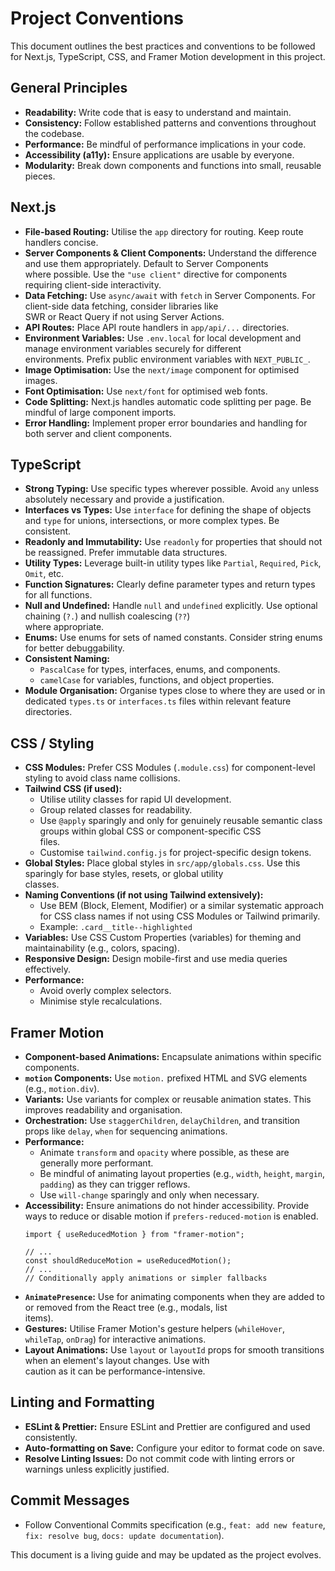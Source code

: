 # Project Conventions

This document outlines the best practices and conventions to be followed for Next.js, TypeScript, CSS, and Framer Motion development
in this project.

## General Principles

*   **Readability:** Write code that is easy to understand and maintain.
*   **Consistency:** Follow established patterns and conventions throughout the codebase.
*   **Performance:** Be mindful of performance implications in your code.
*   **Accessibility (a11y):** Ensure applications are usable by everyone.
*   **Modularity:** Break down components and functions into small, reusable pieces.

## Next.js

*   **File-based Routing:** Utilise the `app` directory for routing. Keep route handlers concise.
*   **Server Components & Client Components:** Understand the difference and use them appropriately. Default to Server Components   
where possible. Use the `"use client"` directive for components requiring client-side interactivity.
*   **Data Fetching:** Use `async/await` with `fetch` in Server Components. For client-side data fetching, consider libraries like  
SWR or React Query if not using Server Actions.
*   **API Routes:** Place API route handlers in `app/api/...` directories.
*   **Environment Variables:** Use `.env.local` for local development and manage environment variables securely for different       
environments. Prefix public environment variables with `NEXT_PUBLIC_`.
*   **Image Optimisation:** Use the `next/image` component for optimised images.
*   **Font Optimisation:** Use `next/font` for optimised web fonts.
*   **Code Splitting:** Next.js handles automatic code splitting per page. Be mindful of large component imports.
*   **Error Handling:** Implement proper error boundaries and handling for both server and client components.

## TypeScript

*   **Strong Typing:** Use specific types wherever possible. Avoid `any` unless absolutely necessary and provide a justification.   
*   **Interfaces vs Types:** Use `interface` for defining the shape of objects and `type` for unions, intersections, or more complex
types. Be consistent.
*   **Readonly and Immutability:** Use `readonly` for properties that should not be reassigned. Prefer immutable data structures.   
*   **Utility Types:** Leverage built-in utility types like `Partial`, `Required`, `Pick`, `Omit`, etc.
*   **Function Signatures:** Clearly define parameter types and return types for all functions.
*   **Null and Undefined:** Handle `null` and `undefined` explicitly. Use optional chaining (`?.`) and nullish coalescing (`??`)    
where appropriate.
*   **Enums:** Use enums for sets of named constants. Consider string enums for better debuggability.
*   **Consistent Naming:**
    *   `PascalCase` for types, interfaces, enums, and components.
    *   `camelCase` for variables, functions, and object properties.
*   **Module Organisation:** Organise types close to where they are used or in dedicated `types.ts` or `interfaces.ts` files within 
relevant feature directories.
                                                                                                                                    
## CSS / Styling

*   **CSS Modules:** Prefer CSS Modules (`.module.css`) for component-level styling to avoid class name collisions.
*   **Tailwind CSS (if used):**
    *   Utilise utility classes for rapid UI development.
    *   Group related classes for readability.
    *   Use `@apply` sparingly and only for genuinely reusable semantic class groups within global CSS or component-specific CSS    
files.
    *   Customise `tailwind.config.js` for project-specific design tokens.
*   **Global Styles:** Place global styles in `src/app/globals.css`. Use this sparingly for base styles, resets, or global utility  
classes.
*   **Naming Conventions (if not using Tailwind extensively):**
    *   Use BEM (Block, Element, Modifier) or a similar systematic approach for CSS class names if not using CSS Modules or Tailwind
primarily.
    *   Example: `.card__title--highlighted`
*   **Variables:** Use CSS Custom Properties (variables) for theming and maintainability (e.g., colors, spacing).
*   **Responsive Design:** Design mobile-first and use media queries effectively.
*   **Performance:**
    *   Avoid overly complex selectors.
    *   Minimise style recalculations.

## Framer Motion

*   **Component-based Animations:** Encapsulate animations within specific components.
*   **`motion` Components:** Use `motion.` prefixed HTML and SVG elements (e.g., `motion.div`).
*   **Variants:** Use variants for complex or reusable animation states. This improves readability and organisation.
*   **Orchestration:** Use `staggerChildren`, `delayChildren`, and transition props like `delay`, `when` for sequencing animations. 
*   **Performance:**
    *   Animate `transform` and `opacity` where possible, as these are generally more performant.
    *   Be mindful of animating layout properties (e.g., `width`, `height`, `margin`, `padding`) as they can trigger reflows.       
    *   Use `will-change` sparingly and only when necessary.
*   **Accessibility:** Ensure animations do not hinder accessibility. Provide ways to reduce or disable motion if
`prefers-reduced-motion` is enabled.
    ```tsx
    import { useReducedMotion } from "framer-motion";

    // ...
    const shouldReduceMotion = useReducedMotion();
    // ...
    // Conditionally apply animations or simpler fallbacks
    ```
*   **`AnimatePresence`:** Use for animating components when they are added to or removed from the React tree (e.g., modals, list   
items).
*   **Gestures:** Utilise Framer Motion's gesture helpers (`whileHover`, `whileTap`, `onDrag`) for interactive animations.
*   **Layout Animations:** Use `layout` or `layoutId` props for smooth transitions when an element's layout changes. Use with       
caution as it can be performance-intensive.
                                                                                                                                    
## Linting and Formatting

*   **ESLint & Prettier:** Ensure ESLint and Prettier are configured and used consistently.
*   **Auto-formatting on Save:** Configure your editor to format code on save.
*   **Resolve Linting Issues:** Do not commit code with linting errors or warnings unless explicitly justified.

## Commit Messages

*   Follow Conventional Commits specification (e.g., `feat: add new feature`, `fix: resolve bug`, `docs: update documentation`).    

This document is a living guide and may be updated as the project evolves.